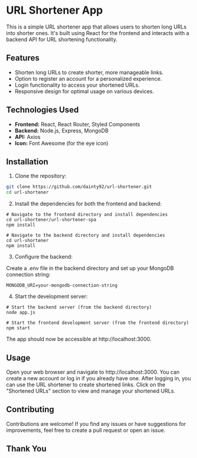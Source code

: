 # URL Shortener App

This is a simple URL shortener app that allows users to shorten long URLs into shorter ones. It's built using React for the frontend and interacts with a backend API for URL shortening functionality.

## Features

- Shorten long URLs to create shorter, more manageable links.
- Option to register an account for a personalized experience.
- Login functionality to access your shortened URLs.
- Responsive design for optimal usage on various devices.

## Technologies Used

- **Frontend:** React, React Router, Styled Components
- **Backend:** Node.js, Express, MongoDB
- **API:** Axios
- **Icon:** Font Awesome (for the eye icon)

## Installation

1. Clone the repository:

```bash
git clone https://github.com/dainty92/url-shortener.git
cd url-shortener
```

2. Install the dependencies for both the frontend and backend:

```
# Navigate to the frontend directory and install dependencies
cd url-shortener/url-shortener-spa
npm install

# Navigate to the backend directory and install dependencies
cd url-shortener
npm install
```

3. Configure the backend:

Create a .env file in the backend directory and set up your MongoDB connection string:

```
MONGODB_URI=your-mongodb-connection-string
```

4. Start the development server:

```
# Start the backend server (from the backend directory)
node app.js

# Start the frontend development server (from the frontend directory)
npm start
```

The app should now be accessible at http://localhost:3000.

## Usage

Open your web browser and navigate to http://localhost:3000.
You can create a new account or log in if you already have one.
After logging in, you can use the URL shortener to create shortened links.
Click on the "Shortened URLs" section to view and manage your shortened URLs.

## Contributing

Contributions are welcome! If you find any issues or have suggestions for improvements, feel free to create a pull request or open an issue.

## Thank You